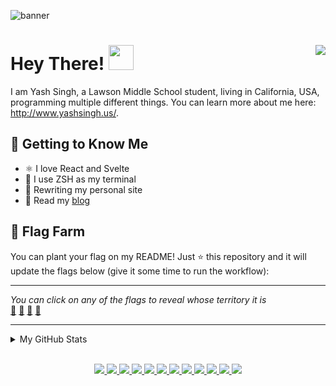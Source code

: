 <!-- markdownlint-disable no-inline-html first-line-heading -->

![banner](https://miro.medium.com/max/2560/1*nPpAXaLi47zxgyqy8Hmf-g.png)

# Hey There! <img src="https://c.tenor.com/xS_t2ANBv9UAAAAj/elsalla.gif" width="40px" /> <img src="https://komarev.com/ghpvc/?username=Yash-Singh1&color=ff69b4&label=visitors&style=flat-square" align="right" />

I am Yash Singh, a Lawson Middle School student, living in California, USA, programming multiple different things. You can learn more about me here: <http://www.yashsingh.us/>.

## 📝 Getting to Know Me

- ⚛️ I love React and Svelte
- 🐧 I use ZSH as my terminal
- 🌱 Rewriting my personal site
- 📰 Read my [blog](https://www.yashsingh.us/blog/)

## 🚩 Flag Farm

You can plant your flag on my README! Just ⭐ this repository and it will update the flags below (give it some time to run the workflow):

---

<!-- FLAG FARM START -->

_You can click on any of the flags to reveal whose territory it is_
<br />
[🚩](https://github.com/mattwelke) [🚩](https://github.com/alexsanjoseph) [🚩](https://github.com/saiveer-singh) [🚩](https://github.com/Yash-Singh1)

<!-- FLAG FARM END -->

---

<details>

<summary>My GitHub Stats</summary>
  
<div align="center">
  <div align="center">
    <a href="https://github.com/anuraghazra/github-readme-stats" title="Go to Source">
      <img
        align="center"
        width="50%"
        src="https://github-readme-stats.vercel.app/api?username=Yash-Singh1&show_icons=true&theme=react&border_color=61dafb&hide_border=true"
      />
    </a>
  </div>
  <div align="center">
    <a href="https://github.com/Ashutosh00710/github-readme-activity-graph" align="center" title="Go to Source">
      <img
        src="https://activity-graph.herokuapp.com/graph?username=Yash-Singh1&theme=react-dark&bg_color=20232a&hide_border=true&area=true"
        alt="Contributions Graph"
        width="100%"
      />
    </a>
    <a href="https://github.com/anuraghazra/github-readme-stats">
      <img
        align="center"
        src="https://github-readme-stats.vercel.app/api/top-langs/?username=Yash-Singh1&text_color=ffffff&icon_color=61dafb&bg_color=20232a&langs_count=10&layout=compact&border_color=61dafb&hide_border=true&hide=roff"
      />
    </a>
  </div>
  <br />
  <div align="center">
    <a href="https://github.com/ryo-ma/github-profile-trophy" title="Go to Source">
      <img src="https://github-profile-trophy.vercel.app/?username=Yash-Singh1&theme=nord&column=7" alt="Trophies" />
    </a>
  </div>
</div>

</details>

<br />

<p align="center">
  <a href="javascript:;">
    <img src="https://img.shields.io/badge/-JavaScript-2e3440?logoColor=white&logo=JavaScript&style=for-the-badge&color=f1e05a" />
    <img src="https://img.shields.io/badge/-React-2e3440?logoColor=white&logo=React&style=for-the-badge&color=purple" />
    <img src="https://img.shields.io/badge/-TypeScript-2e3440?logoColor=white&logo=TypeScript&style=for-the-badge&color=2b7489" />
    <img src="https://img.shields.io/badge/-NodeJS-2e3440?logoColor=white&logo=nodedotjs&style=for-the-badge&color=green" />
    <img src="https://img.shields.io/badge/-CoffeeScript-2e3440?logoColor=white&logo=CoffeeScript&style=for-the-badge&color=244776" />
    <img src="https://img.shields.io/badge/-HTML5-2e3440?logoColor=white&logo=html5&style=for-the-badge&color=e34c26" />
    <img src="https://img.shields.io/badge/-CSS3-2e3440?logoColor=white&logo=CSS3&style=for-the-badge&color=563d7c" />
    <img src="https://img.shields.io/badge/-SCSS-2e3440?logoColor=white&logo=Sass&style=for-the-badge&color=CC6699" />
    <img src="https://img.shields.io/badge/-Bash-2e3440?logoColor=black&logo=GNU%20Bash&style=for-the-badge&color=89e051" />
    <img src="https://img.shields.io/badge/-C%23-2e3440?logoColor=white&logo=C%20Sharp&style=for-the-badge&color=178600" />
    <img src="https://img.shields.io/badge/-Python-2e3440?logoColor=white&logo=Python&style=for-the-badge&color=3572A5" />
    <img src="https://img.shields.io/badge/-C++-2e3440?logoColor=white&logo=cplusplus&style=for-the-badge&color=F34B7D" />
  </a>
</p>
